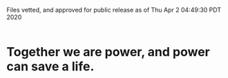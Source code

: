 Files vetted, and approved for public release as of Thu Apr  2 04:49:30 PDT 2020<br><br><h1>Together we are power, and power can save a life.</h1>
